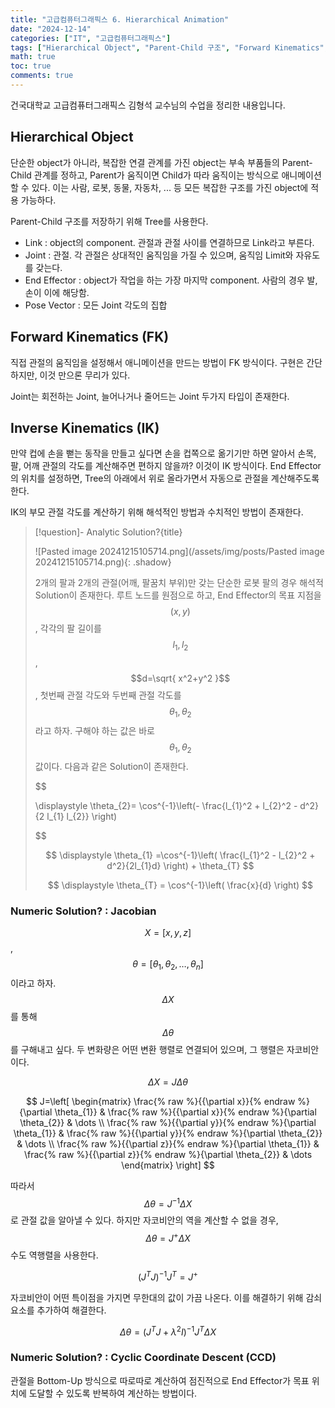 ```yaml
---
title: "고급컴퓨터그래픽스 6. Hierarchical Animation"
date: "2024-12-14"
categories: ["IT", "고급컴퓨터그래픽스"]
tags: ["Hierarchical Object", "Parent-Child 구조", "Forward Kinematics", "Inverse Kinematics", "End Effector", "Jacobian", "Numeric Solution", "Cyclic Coordinate Descent"]
math: true
toc: true
comments: true
---
```


건국대학교 고급컴퓨터그래픽스 김형석 교수님의 수업을 정리한 내용입니다.

## Hierarchical Object

단순한 object가 아니라, 복잡한 연결 관계를 가진 object는 부속 부품들의 Parent-Child 관계를 정하고, Parent가 움직이면 Child가 따라 움직이는 방식으로 애니메이션 할 수 있다. 이는 사람, 로봇, 동물, 자동차, ... 등 모든 복잡한 구조를 가진 object에 적용 가능하다.

Parent-Child 구조를 저장하기 위해 Tree를 사용한다. 
- Link : object의 component. 관절과 관절 사이를 연결하므로 Link라고 부른다.
- Joint : 관절. 각 관절은 상대적인 움직임을 가질 수 있으며, 움직임 Limit와 자유도를 갖는다.
- End Effector : object가 작업을 하는 가장 마지막 component.  사람의 경우 발, 손이 이에 해당함.
- Pose Vector : 모든 Joint 각도의 집합

## Forward Kinematics (FK)

직접 관절의 움직임을 설정해서 애니메이션을 만드는 방법이 FK 방식이다. 구현은 간단하지만, 이것 만으론 무리가 있다.

Joint는 회전하는 Joint, 늘어나거나 줄어드는 Joint 두가지 타입이 존재한다.

## Inverse Kinematics (IK)

만약 컵에 손을 뻗는 동작을 만들고 싶다면 손을 컵쪽으로 옮기기만 하면 알아서 손목, 팔, 어깨 관절의 각도를 계산해주면 편하지 않을까? 이것이 IK 방식이다. End Effector의 위치를 설정하면, Tree의 아래에서 위로 올라가면서 자동으로 관절을 계산해주도록 한다.

IK의 부모 관절 각도를 계산하기 위해 해석적인 방법과 수치적인 방법이 존재한다.

> [!question]- Analytic Solution?{title}
> 
> ![Pasted image 20241215105714.png](/assets/img/posts/Pasted image 20241215105714.png){: .shadow}
> 
> 2개의 팔과 2개의 관절(어깨, 팔꿈치 부위)만 갖는 단순한 로봇 팔의 경우 해석적 Solution이 존재한다. 루트 노드를 원점으로 하고, End Effector의 목표 지점을 $$(x,y)$$, 각각의 팔 길이를 $$l_{1}, l_{2}$$, $$d=\sqrt{ x^2+y^2 }$$, 첫번째 관절 각도와 두번째 관절 각도를 $$\theta_{1}, \theta_{2}$$라고 하자. 구해야 하는 값은 바로 $$\theta_{1}, \theta_{2}$$ 값이다. 다음과 같은 Solution이 존재한다.
> 
> 
> 
> $$
> 
> \displaystyle \theta_{2}= \cos^{-1}\left(- \frac{l_{1}^2 + l_{2}^2 - d^2}{2 l_{1} l_{2}} \right)
> 
> $$
> 
> 
> 
> $$
> \displaystyle \theta_{1} =\cos^{-1}\left( \frac{l_{1}^2 - l_{2}^2 + d^2}{2l_{1}d} \right) + \theta_{T}
> $$
> 
> 
> $$
> \displaystyle \theta_{T} = \cos^{-1}\left( \frac{x}{d} \right)
> $$
> 

### Numeric Solution? : Jacobian

$$X=[x,y,z]$$, $$\theta=[\theta_{1},\theta_{2},\dots,\theta_{n}]$$이라고 하자. $$\Delta X$$를 통해 $$\Delta \theta$$를 구해내고 싶다. 두 변화량은 어떤 변환 행렬로 연결되어 있으며, 그 행렬은 자코비안이다.

$$
\Delta X=J\Delta \theta
$$


$$
J=\left[ \begin{matrix} \frac{% raw %}{{\partial x}}{% endraw %}{\partial \theta_{1}} & \frac{% raw %}{{\partial x}}{% endraw %}{\partial \theta_{2}} & \dots \\ \frac{% raw %}{{\partial y}}{% endraw %}{\partial \theta_{1}} & \frac{% raw %}{{\partial y}}{% endraw %}{\partial \theta_{2}} & \dots \\ \frac{% raw %}{{\partial z}}{% endraw %}{\partial \theta_{1}} & \frac{% raw %}{{\partial z}}{% endraw %}{\partial \theta_{2}} & \dots \end{matrix} \right]
$$


따라서  $$\Delta \theta=J^{-1} \Delta X$$로 관절 값을 알아낼 수 있다. 하지만 자코비안의 역을 계산할 수 없을 경우, $$\Delta \theta = J^+ \Delta X$$ 수도 역행렬을 사용한다. 

$$
(J^T J)^{-1} J^T = J^+
$$


자코비안이 어떤 특이점을 가지면 무한대의 값이 가끔 나온다. 이를 해결하기 위해 감쇠 요소를 추가하여 해결한다. 

$$
\Delta \theta = (J^TJ + \lambda^2 I)^{-1}J^T \Delta X
$$


### Numeric Solution? : Cyclic Coordinate Descent (CCD)

관절을 Bottom-Up 방식으로 따로따로 계산하여 점진적으로 End Effector가 목표 위치에 도달할 수 있도록 반복하여 계산하는 방법이다.